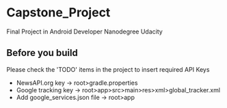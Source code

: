 # Capstone_Project
Final Project in Android Developer Nanodegree Udacity

## Before you build
Please check the 'TODO' items in the project to insert required API Keys

* NewsAPI.org key -> root>gradle.properties
* Google tracking key -> root>app>src>main>res>xml>global_tracker.xml
* Add google_services.json file -> root>app
